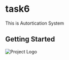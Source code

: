 # task6

This is Autortication System

## Getting Started

![Project Logo](assests/ProjectImages/RegistrationPage.png)
